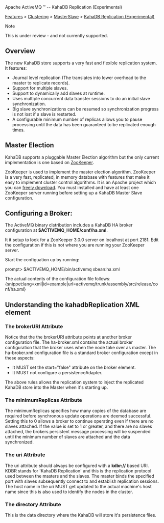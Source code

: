 Apache ActiveMQ ™ -- KahaDB Replication (Experimental) 

[Features](features.md) > [Clustering](FeaturesFeatures/Features/clustering.md) > [MasterSlave](Features/ClusteringFeatures/Clustering/Features/Clustering/masterslave.md) > [KahaDB Replication (Experimental)](Features/Clustering/MasterSlaveFeatures/Clustering/MasterSlave/Features/Clustering/MasterSlave/kahadb-replication-experimental.md)


Note

This is under review - and not currently supported.

Overview
--------

The new KahaDB store supports a very fast and flexible replication system. It features:

*   Journal level replication (The translates into lower overhead to the master to replicate records).
*   Support for multiple slaves.
*   Support to dynamically add slaves at runtime.
*   Uses multiple concurrent data transfer sessions to do an initial slave synchronization.
*   Big slave synchronizations can be resumed so synchronization progress is not lost if a slave is restarted.
*   A configurable minimum number of replicas allows you to pause processing until the data has been guaranteed to be replicated enough times.

Master Election
---------------

KahaDB supports a pluggable Master Election algorithm but the only current implementation is one based on [ZooKeeper](http://hadoop.apache.org/zookeeper).

ZooKeeper is used to implement the master election algorithm. ZooKeeper is a very fast, replicated, in memory database with features that make it easy to implement cluster control algorithms. It is an Apache project which you can [freely download](http://hadoop.apache.org/zookeeper/releases.html). You must installed and have at least one ZooKeeper server running before setting up a KahaDB Master Slave configuration.

Configuring a Broker:
---------------------

The ActiveMQ binary distribution includes a KahaDB HA broker configuration at **$ACTIVEMQ_HOME/conf/ha.xml**.

It it setup to look for a ZooKeeper 3.0.0 server on localhost at port 2181. Edit the configuration if this is not where you are running your ZooKeeper server.

Start the configuation up by running:

prompt> $ACTIVEMQ_HOME/bin/activemq xbean:ha.xml

The actual contents of the configuration file follows:{snippet:lang=xml|id=example|url=activemq/trunk/assembly/src/release/conf/ha.xml}

Understanding the kahadbReplication XML element
-----------------------------------------------

### The brokerURI Attribute

Notice that the the brokerURI attribute points at another broker configuration file. The ha-broker.xml contains the actual broker configuration that the broker uses when the node take over as master. The ha-broker.xml configuration file is a standard broker configuration except in these aspects:

*   It MUST set the start="false" attribute on the broker element.
*   It MUST not configure a persistenceAdapter.

The above rules allows the replication system to inject the replicated KahaDB store into the Master when it's starting up.

### The minimumReplicas Attribute

The minimumReplicas specifies how many copies of the database are required before synchronous update operations are deemed successful. Setting this to 0 allows a broker to continue operating even if there are no slaves attached. If the value is set to 1 or greater, and there are no slaves attached, the brokers persistent message processing will be suspended until the minimum number of slaves are attached and the data synchronized.

### The uri Attribute

The uri attribute should always be configured with a **kdbr://** based URI. KDBR stands for 'KahaDB Replication' and this is the replication protocol used between the masters and the slaves. The master binds the specified port with slaves subsequently connect to and establish replication sessions. The host name in the uri MUST get updated to the actual machine's host name since this is also used to identify the nodes in the cluster.

### The directory Attribute

This is the data directory where the KahaDB will store it's persistence files.

